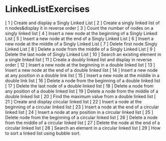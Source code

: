 # LinkedListExercises
[ 1 ] Create and display a Singly Linked List
[ 2 ] Create a singly linked list of n nodes&display it in reverse order
[ 3 ] Count the number of nodes on a singly linked list
[ 4 ] Insert a new node at the beginning of a Singly Linked List
[ 5 ] Insert a new node at the end of a Singly Linked List
[ 6 ] Insert a new node at the middle of a Singly Linked List 
[ 7 ] Delete first node Singly Linked List
[ 8 ] Delete a node from the middle of a Singly Linked List
[ 9 ] Delete the last node of Singly Linked List
[ 10 ] Search an existing element in a single linked list
[ 11 ] Create a doubly linked list and display in reverse order
[ 12 ] Insert a new node at the beginning in a double linked list
[ 13 ] Insert a new node at the end of a double linked list
[ 14 ] Insert a new node at any position in a double link list
[ 15 ] Insert a new node at the middle in a double link list
[ 16 ] Delete a node from the beginning of a double linked list
[ 17 ] Delete the last node of a double linked list
[ 18 ] Delete a node from any position of a double linked list
[ 19 ] Delete a node from the middle of a double linked list
[ 20 ] Find the maximum value from a double linked list
[ 21 ] Create and display circular linked list
[ 22 ] Insert a node at the beginning of a circular linked list
[ 23 ] Insert a node at the end of a circular linked list
[ 24 ] Insert a node at any position in a circular linked list
[ 25 ] Delete node from the beginning of a circular linked list 
[ 26 ] Delete a node from the middle of a circular linked list
[ 27 ] Delete the node at the end of a circular linked list
[ 28 ] Search an element in a circular linked list
[ 29 ] How to sort a linked list using bubble sort.
